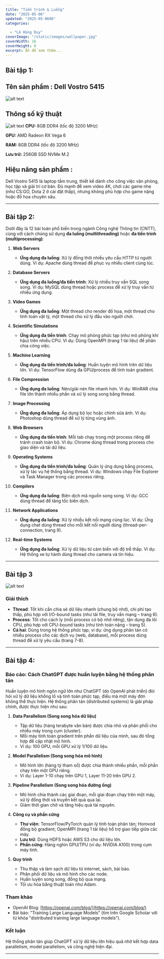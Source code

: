 ```yaml
---
title: "Tiến trình & Luồng"
date: "2025-05-06"
updated: "2025-05-0606"
categories:
  
  - "Lê Hùng Duy"
coverImage: "/static/images/wallpaper.jpg"
coverWidth: 16
coverHeight: 9
excerpt: Ấn để xem thêm...
---
```


## Bài tập 1: ##

## Tên sản phẩm : Dell Vostro 5415 
![alt text](../../../images/dellvostro5415.jpg)

## Thông số kỹ thuật

![alt text](../../../images/aboutlaptop.png)
**CPU:** 8GB DDR4 (tốc độ 3200 MHz) 

**GPU:** AMD Radeon RX Vega 6 

**RAM:** 8GB DDR4 (tốc độ 3200 MHz)

**Lưu trữ:** 256GB SSD NVMe M.2

## Hiệu năng sản phẩm :

Dell Vostro 5415 là laptop tầm trung, thiết kế dành cho công việc văn phòng, học tập và giải trí cơ bản. Đủ mạnh để xem video 4K, chơi các game nhẹ (như CS:GO, Dota 2 ở cài đặt thấp), nhưng không phù hợp cho game nặng hoặc đồ họa chuyên sâu.



---

## Bài tập 2: 


Dưới đây là 12 bài toán phổ biến trong ngành Công nghệ Thông tin (CNTT), cùng với cách chúng sử dụng **đa luồng (multithreading)** hoặc **đa tiến trình (multiprocessing)**:

1. **Web Servers**  
   - **Ứng dụng đa luồng**: Xử lý đồng thời nhiều yêu cầu HTTP từ người dùng. Ví dụ: Apache dùng thread để phục vụ nhiều client cùng lúc.

2. **Database Servers**  
   - **Ứng dụng đa luồng/đa tiến trình**: Xử lý nhiều truy vấn SQL song song. Ví dụ: MySQL dùng thread hoặc process để xử lý truy vấn từ nhiều ứng dụng.

3. **Video Games**  
   - **Ứng dụng đa luồng**: Một thread cho render đồ họa, một thread cho tính toán vật lý, một thread cho xử lý đầu vào người chơi.

4. **Scientific Simulations**  
   - **Ứng dụng đa tiến trình**: Chạy mô phỏng phức tạp (như mô phỏng khí hậu) trên nhiều CPU. Ví dụ: Dùng OpenMPI (trang 1 tài liệu) để phân chia công việc.

5. **Machine Learning**  
   - **Ứng dụng đa tiến trình/đa luồng**: Huấn luyện mô hình trên dữ liệu lớn. Ví dụ: TensorFlow dùng đa GPU/process để tính toán gradient.

6. **File Compression**  
   - **Ứng dụng đa luồng**: Nén/giải nén file nhanh hơn. Ví dụ: WinRAR chia file lớn thành nhiều phần và xử lý song song bằng thread.

7. **Image Processing**  
   - **Ứng dụng đa luồng**: Áp dụng bộ lọc hoặc chỉnh sửa ảnh. Ví dụ: Photoshop dùng thread để xử lý từng vùng ảnh.

8. **Web Browsers**  
   - **Ứng dụng đa tiến trình**: Mỗi tab chạy trong một process riêng để tránh crash toàn bộ. Ví dụ: Chrome dùng thread trong process cho giao diện và tải dữ liệu.

9. **Operating Systems**  
   - **Ứng dụng đa tiến trình/đa luồng**: Quản lý ứng dụng bằng process, xử lý tác vụ hệ thống bằng thread. Ví dụ: Windows chạy File Explorer và Task Manager trong các process riêng.

10. **Compilers**  
    - **Ứng dụng đa luồng**: Biên dịch mã nguồn song song. Ví dụ: GCC dùng thread để tăng tốc biên dịch.

11. **Network Applications**  
    - **Ứng dụng đa luồng**: Xử lý nhiều kết nối mạng cùng lúc. Ví dụ: Ứng dụng chat dùng thread cho mỗi kết nối người dùng (thread-per-connection, trang 9).

12. **Real-time Systems**  
    - **Ứng dụng đa luồng**: Xử lý dữ liệu từ cảm biến với độ trễ thấp. Ví dụ: Hệ thống xe tự hành dùng thread cho camera và tín hiệu.




---

## Bài tập 3

![alt text](../../../images/cheptay.jpg)


### **Giải thích**
- **Thread**: Tốt khi cần chia sẻ dữ liệu nhanh (chung bộ nhớ), chi phí tạo thấp, phù hợp với I/O-bound tasks (như tải file, truy vấn mạng – trang 6).
- **Process**: Tốt cho cách ly (mỗi process có bộ nhớ riêng), tận dụng đa lõi CPU, phù hợp với CPU-bound tasks (như tính toán nặng – trang 5).
- **Cả hai**: Dùng trong hệ thống phức tạp, ví dụ: ứng dụng phân tán có nhiều process cho các dịch vụ (web, database), mỗi process dùng thread để xử lý yêu cầu (trang 7-8).

---

## **Bài tập 4:**

### **Báo cáo: Cách ChatGPT được huấn luyện bằng hệ thống phân tán**

Huấn luyện mô hình ngôn ngữ lớn như ChatGPT (do OpenAI phát triển) đòi hỏi xử lý dữ liệu khổng lồ và tính toán phức tạp, điều mà một máy đơn không thể thực hiện. Hệ thống phân tán (distributed systems) là giải pháp chính, được thực hiện như sau:

1. **Data Parallelism (Song song hóa dữ liệu)**  
   - Tập dữ liệu (hàng terabyte văn bản) được chia nhỏ và phân phối cho nhiều máy trong cụm (cluster).  
   - Mỗi máy tính toán gradient trên phần dữ liệu của mình, sau đó tổng hợp để cập nhật mô hình.  
   - Ví dụ: 100 GPU, mỗi GPU xử lý 1/100 dữ liệu.

2. **Model Parallelism (Song song hóa mô hình)**  
   - Mô hình lớn (hàng tỷ tham số) được chia thành nhiều phần, mỗi phần chạy trên một GPU riêng.  
   - Ví dụ: Layer 1-10 chạy trên GPU 1, Layer 11-20 trên GPU 2.

3. **Pipeline Parallelism (Song song hóa đường ống)**  
   - Mô hình chia thành các giai đoạn, mỗi giai đoạn chạy trên một máy, xử lý đồng thời và truyền kết quả qua lại.  
   - Giảm thời gian chờ và tăng hiệu quả tài nguyên.

4. **Công cụ và phần cứng**  
   - **Thư viện**: TensorFlow/PyTorch quản lý tính toán phân tán; Horovod đồng bộ gradient; OpenMPI (trang 1 tài liệu) hỗ trợ giao tiếp giữa các máy.  
   - **Lưu trữ**: Dùng HDFS hoặc AWS S3 cho dữ liệu lớn.  
   - **Phần cứng**: Hàng nghìn GPU/TPU (ví dụ: NVIDIA A100) trong cụm máy tính.

5. **Quy trình**  
   - Thu thập và làm sạch dữ liệu từ internet, sách, bài báo.  
   - Phân phối dữ liệu và mô hình cho các node.  
   - Huấn luyện song song, đồng bộ qua mạng.  
   - Tối ưu hóa bằng thuật toán như Adam.

### **Tham khảo**  
- OpenAI Blog: [https://openai.com/blog/](https://openai.com/blog/)  
- Bài báo: "Training Large Language Models" (tìm trên Google Scholar với từ khóa "distributed training large language models").

### **Kết luận**  
Hệ thống phân tán giúp ChatGPT xử lý dữ liệu lớn hiệu quả nhờ kết hợp data parallelism, model parallelism, và công nghệ hiện đại.


---

